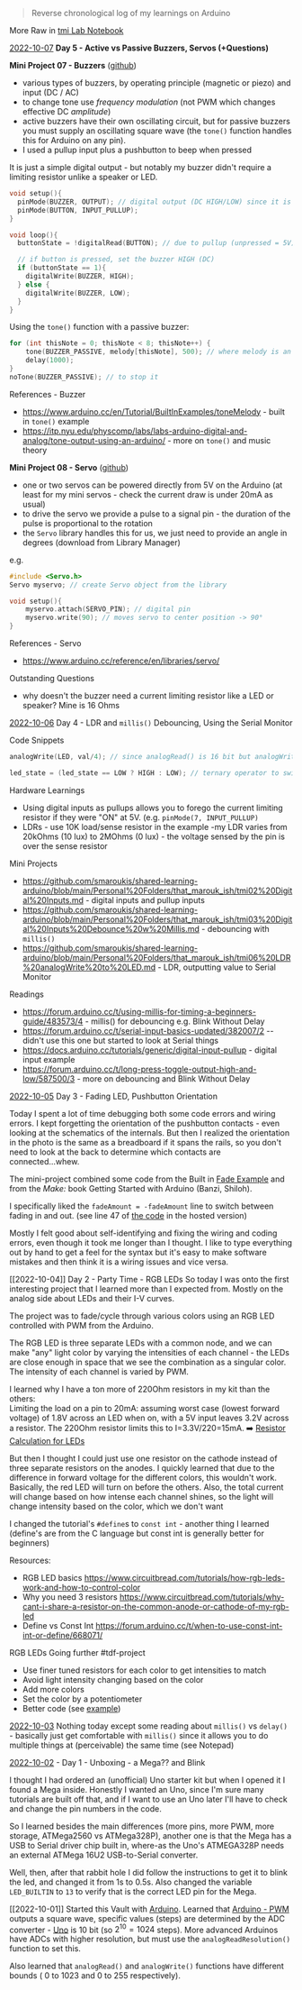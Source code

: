 > Reverse chronological log of my learnings on Arduino

More Raw in [tmi Lab Notebook](tmi%20Lab%20Notebook.md)

[2022-10-07](2022-10-07)
**Day 5 - Active vs Passive Buzzers, Servos (+Questions)**

**Mini Project 07 - Buzzers**  ([github](https://github.com/smaroukis/shared-learning-arduino/blob/main/Personal%20Folders/that_marouk_ish/tmi08%20Micro%20Servo.md))
- various types of buzzers, by operating principle (magnetic or piezo) and input (DC / AC)
- to change tone use _frequency modulation_ (not PWM which changes effective DC *amplitude*) 
- active buzzers have their own oscillating circuit, but for passive buzzers you must supply an oscillating square wave (the `tone()` function handles this for Arduino on any pin). 
- I used a pullup input plus a pushbutton to beep when pressed 

It is just a simple digital output - but notably my buzzer didn't require a limiting resistor unlike a speaker or LED.

``` c
void setup(){
  pinMode(BUZZER, OUTPUT); // digital output (DC HIGH/LOW) since it is an active buzzer
  pinMode(BUTTON, INPUT_PULLUP);
}

void loop(){
  buttonState = !digitalRead(BUTTON); // due to pullup (unpressed = 5V), logic is reversed

  // if button is pressed, set the buzzer HIGH (DC)
  if (buttonState == 1){
    digitalWrite(BUZZER, HIGH);
  } else {
    digitalWrite(BUZZER, LOW);
  }
}
```

Using the `tone()` function with a passive buzzer:
``` c
for (int thisNote = 0; thisNote < 8; thisNote++) {
	tone(BUZZER_PASSIVE, melody[thisNote], 500); // where melody is an array of ints containing the notes, see the built in example
	delay(1000);
}
noTone(BUZZER_PASSIVE); // to stop it
```

References - Buzzer
- https://www.arduino.cc/en/Tutorial/BuiltInExamples/toneMelody - built in `tone()` example
- https://itp.nyu.edu/physcomp/labs/labs-arduino-digital-and-analog/tone-output-using-an-arduino/ - more on `tone()` and music theory


**Mini Project 08 - Servo** ([github](https://github.com/smaroukis/shared-learning-arduino/blob/main/Personal%20Folders/that_marouk_ish/tmi07%20Buzzers.md))
- one or two servos can be powered directly from 5V on the Arduino (at least for my mini servos - check the current draw is under 20mA as usual)
- to drive the servo we provide a pulse to a signal pin - the duration of the pulse is proportional to the rotation
- the `Servo` library handles this for us, we just need to provide an angle in degrees (download from Library Manager) 

e.g. 
``` c
#include <Servo.h>
Servo myservo; // create Servo object from the library

void setup(){
	myservo.attach(SERVO_PIN); // digital pin
	myservo.write(90); // moves servo to center position -> 90°
}
```

References - Servo
- https://www.arduino.cc/reference/en/libraries/servo/

Outstanding Questions
- why doesn't the buzzer need a current limiting resistor like a LED or speaker? Mine is 16 Ohms

[2022-10-06](2022-10-06)
Day 4 - LDR and `millis()` Debouncing, Using the Serial Monitor

Code Snippets
``` c
analogWrite(LED, val/4); // since analogRead() is 16 bit but analogWrite is 8 bit ()
```

``` c
led_state = (led_state == LOW ? HIGH : LOW); // ternary operator to switch led state
```

Hardware Learnings
- Using digital inputs as pullups allows you to forego the current limiting resistor if they were "ON" at 5V. (e.g. `pinMode(7, INPUT_PULLUP)`
- LDRs - use 10K load/sense resistor in the example -my LDR varies from 20kOhms (10 lux) to 2MOhms (0 lux) - the voltage sensed by the pin is over the sense resistor

Mini Projects
- https://github.com/smaroukis/shared-learning-arduino/blob/main/Personal%20Folders/that_marouk_ish/tmi02%20Digital%20Inputs.md - digital inputs and pullup inputs
- https://github.com/smaroukis/shared-learning-arduino/blob/main/Personal%20Folders/that_marouk_ish/tmi03%20Digital%20Inputs%20Debounce%20w%20Millis.md - debouncing with `millis()`
- https://github.com/smaroukis/shared-learning-arduino/blob/main/Personal%20Folders/that_marouk_ish/tmi06%20LDR%20analogWrite%20to%20LED.md - LDR, outputting value to Serial Monitor

Readings
- https://forum.arduino.cc/t/using-millis-for-timing-a-beginners-guide/483573/4 - millis() for debouncing e.g. Blink Without Delay
- https://forum.arduino.cc/t/serial-input-basics-updated/382007/2 -- didn't use this one but started to look at Serial things
- https://docs.arduino.cc/tutorials/generic/digital-input-pullup - digital input example
- https://forum.arduino.cc/t/long-press-toggle-output-high-and-low/587500/3 - more on debouncing and Blink Without Delay


[2022-10-05](2022-10-05) 
Day 3 - Fading LED, Pushbutton Orientation

Today I spent a lot of time debugging both some code errors and wiring errors. I kept forgetting the orientation of the pushbutton contacts - even looking at the schematics of the internals. But then I realized the orientation in the photo is the same as a breadboard if it spans the rails, so you don't need to look at the back to determine which contacts are connected...whew. 

The mini-project combined some code from the Built in [Fade Example](https://www.arduino.cc/en/Tutorial/BuiltInExamples/Fade) and from the _Make:_ book Getting Started with Arduino (Banzi, Shiloh). 

I specifically liked the `fadeAmount = -fadeAmount` line to switch between fading in and out. (see line 47 of [the code](https://github.com/smaroukis/shared-learning-arduino/blob/main/Personal%20Folders/that_marouk_ish/code/tmi05_pushbutton_led_fade/tmi05_pushbutton_led_fade.ino) in the hosted version)

Mostly I felt good about self-identifying and fixing the wiring and coding errors, even though it took me longer than I thought. I like to type everything out by hand to get a feel for the syntax but it's easy to make software mistakes and then think it is a wiring issues and vice versa. 

[[2022-10-04]] 
Day 2 - Party Time - RGB LEDs 
So today I was onto the first interesting project that I learned more than I expected from. Mostly on the analog side about LEDs and their I-V curves.  

The project was to fade/cycle through various colors using an RGB LED controlled with PWM from the Arduino.  

The RGB LED is three separate LEDs with a common node, and we can make "any" light color by varying the intensities of each channel - the LEDs are close enough in space that we see the combination as a singular color. The intensity of each channel is varied by PWM.  

I learned why I have a ton more of 220Ohm resistors in my kit than the others:  
Limiting the load on a pin to 20mA: assuming worst case (lowest forward voltage) of 1.8V across an LED when on, with a 5V input leaves 3.2V across a resistor. The 220Ohm resistor limits this to I=3.3V/220=15mA.  ➡️ [Resistor Calculation for LEDs](../../Resistor%20Calculation%20for%20LEDs.md)

But then I thought I could just use one resistor on the cathode instead of three separate resistors on the anodes. I quickly learned that due to the difference in forward voltage for the different colors, this wouldn't work. Basically, the red LED will turn on before the others. Also, the total current will change based on how intense each channel shines, so the light will change intensity based on the color, which we don't want

I changed the tutorial's `#define`s to `const int` - another thing I learned (define's are from the C language but const int is generally better for beginners)

Resources:
- RGB LED basics https://www.circuitbread.com/tutorials/how-rgb-leds-work-and-how-to-control-color 
- Why you need 3 resistors https://www.circuitbread.com/tutorials/why-cant-i-share-a-resistor-on-the-common-anode-or-cathode-of-my-rgb-led
- Define vs Const Int https://forum.arduino.cc/t/when-to-use-const-int-int-or-define/668071/ 

RGB LEDs Going further #tdf-project
-   Use finer tuned resistors for each color to get intensities to match
-   Avoid light intensity changing based on the color
-   Add more colors
-   Set the color by a potentiometer
- Better code (see [example](https://os.mbed.com/users/4180_1/notebook/rgb-leds/#:~:text=The%20three%20LEDs%20inside%20a,may%20drop%20around%203%20volts.))


[2022-10-03](2022-10-03)
Nothing today except some reading about `millis()` vs `delay()` - basically just get comfortable with `millis()` since it allows you to do multiple things at (perceivable) the same time (see Notepad)

[2022-10-02](2022-10-02) - Day 1 - Unboxing  - a Mega?? and Blink

I thought I had ordered an (unofficial) Uno starter kit but when I opened it I found a Mega inside. Honestly I wanted an Uno, since I'm sure many tutorials are built off that, and if I want to use an Uno later I'll have to check and change the pin numbers in the code. 

 So I learned besides the main differences (more pins, more PWM, more storage, ATMega2560 vs ATMega328P), another one is that the Mega has a USB to Serial driver chip built in, where-as the Uno's ATMEGA328P needs an external ATMega 16U2 USB-to-Serial converter. 

Well, then, after that rabbit hole I did follow the instructions to get it to blink the led, and changed it from 1s to 0.5s. Also changed the variable `LED_BUILTIN` to `13` to verify that is the correct LED pin for the Mega. 


[[2022-10-01]]
Started this Vault with [Arduino](Arduino.md). Learned that [Arduino - PWM](Arduino%20-%20PWM.md) outputs a square wave, specific values (steps) are determined by the ADC converter - [Uno](Uno.md) is 10 bit (so $2^{10}=1024$ steps). More advanced Arduinos have ADCs with higher resolution, but must use the `analogReadResolution()` function to set this. 

Also learned that `analogRead()` and `analogWrite()` functions have different bounds ( 0 to 1023 and 0 to 255 respectively).